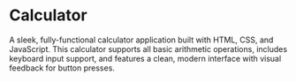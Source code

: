 # Calculator
A sleek, fully-functional calculator application built with HTML, CSS, and JavaScript. This calculator supports all basic arithmetic operations, includes keyboard input support, and features a clean, modern interface with visual feedback for button presses.
